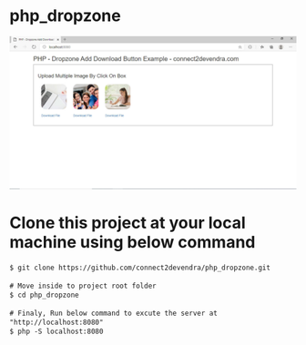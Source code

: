 # php_dropzone

![Image of StoreList](https://github.com/connect2devendra/php_dropzone/blob/master/screenshots/1.jpg)

# Clone this project at your local machine using below command
```
$ git clone https://github.com/connect2devendra/php_dropzone.git

# Move inside to project root folder
$ cd php_dropzone

# Finaly, Run below command to excute the server at "http://localhost:8080"
$ php -S localhost:8080

```